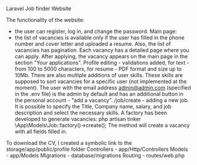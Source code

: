 Laravel Job finder Website

The functionality of the website:
- the user can register, log in, and change the password.
Main page: 
- the list of vacancies is available only if the user has filled in the phone number and cover letter and uploaded a resume. Also, the list of vacancies has pagination.
Each vacancy has a detailed page where you can apply. After applying, the vacancy appears on the main page in the section "Your applications".
Profile editing - validations added, for text - from 100 to 5000 characters, for resume - PDF format and size up to 10Mb.
There are also multiple additions of user skills. These skills are supposed to sort vacancies for a specific user (not implemented at the moment).
The user with the email address admin@admin.com (specified in the .env file) is the admin by default and has an additional button in the personal account - "add a vacancy".
/job/create - adding a new job. It is possible to specify the Title, Company name, salary, and job description and select the necessary skills.
A factory has been developed to generate vacancies:
php artisan tinker
\App\Models\Job::factory()->create();
The method will create a vacancy with all fields filled in.

To download the CV, I created a symbolic link to the storage/app/public/profile folder
Controllers - app/Http/Controllers
Models - app/Models
Migrations - database/migrations
Routing - routes/web.php
